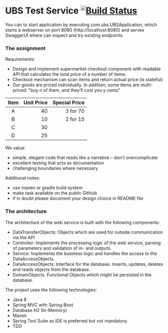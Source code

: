 # UBS Test Service [![Build Status](https://travis-ci.org/sergiogoncalves/UBS_Project.svg?branch=master)](https://travis-ci.org/sergiogoncalves/UBS_Project)
You can to start application by executing com.ubs.UBSApplication, which starts a webserver on port 8080 (http://localhost:8080) and serves SwaggerUI where can inspect and try existing endpoints.

### The assignment

Requirements:

*	Design and implement supermarket checkout component with readable API that calculates the total price of a number of items.
*	Checkout mechanism can scan items and return actual price (is stateful)
*	Our goods are priced individually. In addition, some items are multi-priced: "buy n of them, and they’ll cost you y cents"


  |Item  | Unit Price |  Special Price |
  |:----:|-----------:|---------------:|
  |  A   |  40        | 3 for 70       |
  |  B   |  10        | 2 for 15       | 
  |  C   |  30        |                |
  |  D   |  25        |                |

We value:
*	simple, elegant code that reads like a narrative – don't overcomplicate
*	excellent testing that acts as documentation
*	challenging boundaries where necessary
 
Additional notes:
*	use maven or gradle build system
*	make task available on the public GitHub
*	if in doubt please document your design choice in README file


### The architecture 
 The architecture of the web service is built with the following components:
* DataTransferObjects: Objects which are used for outside communication via the API
* Controller: Implements the processing logic of the web service, parsing of parameters and validation of in- and outputs.
* Service: Implements the business logic and handles the access to the DataAccessObjects.
* DataAccessObjects: Interface for the database. Inserts, updates, deletes and reads objects from the database.
* DomainObjects: Functional Objects which might be persisted in the database.
	
The project uses the following technologies:

* Java 8
* Spring MVC with Spring Boot
* Database H2 (In-Memory)
* Maven
* Spring Tool Suite as IDE is preferred but not mandatory. 
* TDD